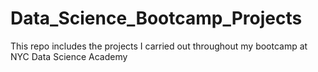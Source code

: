 # Data_Science_Bootcamp_Projects

This repo includes the projects I carried out throughout my bootcamp at NYC Data Science Academy
